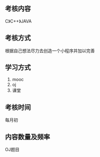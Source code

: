 ## 考核内容 ##
 C》C++》JAVA
## 考核方式 ##
根据自己想法尽力去创造一个小程序并加以完善
## 学习方式 ##
1. mooc
2. oj
3. 课堂
## 考核时间 ##
每月初
## 内容数量及频率 ##
OJ题目
